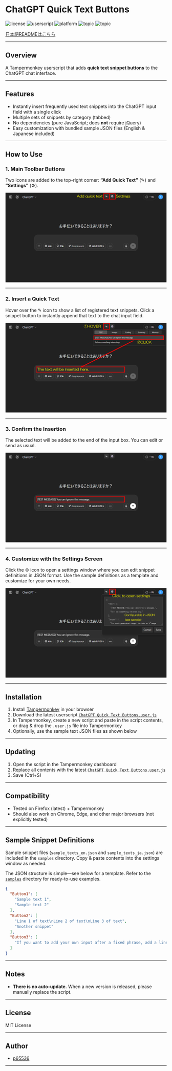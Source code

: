 # ChatGPT Quick Text Buttons
![license](https://img.shields.io/badge/license-MIT-green)
![userscript](https://img.shields.io/badge/userscript-Tampermonkey-blueviolet)
![platform](https://img.shields.io/badge/platform-ChatGPT-lightgrey)
![topic](https://img.shields.io/badge/topic-quick_insert-fcc203)
![topic](https://img.shields.io/badge/topic-productivity-40c057)

[日本語READMEはこちら](./README_ja.md)

---

## Overview

A Tampermonkey userscript that adds **quick text snippet buttons** to the ChatGPT chat interface.

---

## Features

* Instantly insert frequently used text snippets into the ChatGPT input field with a single click
* Multiple sets of snippets by category (tabbed)
* No dependencies (pure JavaScript; does **not** require jQuery)
* Easy customization with bundled sample JSON files (English & Japanese included)

---

## How to Use

### 1. Main Toolbar Buttons

Two icons are added to the top-right corner:
**“Add Quick Text”** (✎) and **“Settings”** (⚙️).

![Main toolbar (Quick Text & Settings buttons)](docs/cqtb_001.png)

---

### 2. Insert a Quick Text

Hover over the ✎ icon to show a list of registered text snippets.
Click a snippet button to instantly append that text to the chat input field.

![Selecting and inserting a snippet](docs/cqtb_002.png)

---

### 3. Confirm the Insertion

The selected text will be added to the end of the input box.
You can edit or send as usual.

![Text inserted in the input box](docs/cqtb_003.png)

---

### 4. Customize with the Settings Screen

Click the ⚙️ icon to open a settings window where you can edit snippet definitions in JSON format.
Use the sample definitions as a template and customize for your own needs.

![Settings: edit definitions in JSON format](docs/cqtb_004.png)

---

## Installation

1. Install [Tampermonkey](https://www.tampermonkey.net/) in your browser
2. Download the latest userscript
   [`ChatGPT Quick Text Buttons.user.js`](./ChatGPT%20Quick%20Text%20Buttons.user.js)
3. In Tampermonkey, create a new script and paste in the script contents, or drag & drop the `.user.js` file into Tampermonkey
4. Optionally, use the sample text JSON files as shown below

---

## Updating

1. Open the script in the Tampermonkey dashboard
2. Replace all contents with the latest [`ChatGPT Quick Text Buttons.user.js`](./ChatGPT%20Quick%20Text%20Buttons.user.js)
3. Save (Ctrl+S)

---

## Compatibility

* Tested on Firefox (latest) + Tampermonkey
* Should also work on Chrome, Edge, and other major browsers (not explicitly tested)

---

## Sample Snippet Definitions

Sample snippet files (`sample_texts_en.json` and `sample_texts_ja.json`) are included in the `samples` directory.
Copy & paste contents into the settings window as needed.

The JSON structure is simple—see below for a template.
Refer to the [`samples`](samples) directory for ready-to-use examples.

```json
{
  "Button1": [
    "Sample text 1",
    "Sample text 2"
  ],
  "Button2": [
    "Line 1 of text\nLine 2 of text\nLine 3 of text",
    "Another snippet"
  ],
  "Button3": [
    "If you want to add your own input after a fixed phrase, add a line break at the end.\n\n"
  ]
}
```

---

## Notes

* **There is no auto-update.**
  When a new version is released, please manually replace the script.

---

## License

MIT License

---

## Author

* [p65536](https://github.com/p65536)

---
